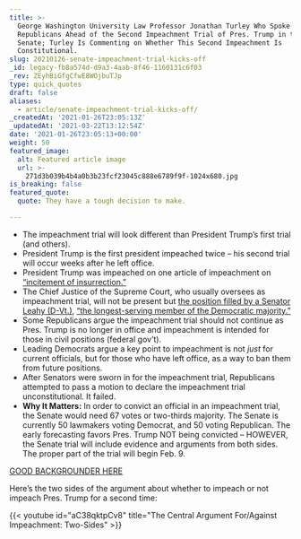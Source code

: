 ```yaml
---
title: >-
  George Washington University Law Professor Jonathan Turley Who Spoke to
  Republicans Ahead of the Second Impeachment Trial of Pres. Trump in the
  Senate; Turley Is Commenting on Whether This Second Impeachment Is
  Constitutional.
slug: 20210126-senate-impeachment-trial-kicks-off
_id: legacy-fb8a574d-d9a3-4aab-8f46-1160131c6f03
_rev: ZEyhBiGfgCfwE8WOjbuTJp
type: quick_quotes
draft: false
aliases:
  - article/senate-impeachment-trial-kicks-off/
_createdAt: '2021-01-26T23:05:13Z'
_updatedAt: '2021-03-22T13:12:54Z'
date: '2021-01-26T23:05:13+00:00'
weight: 50
featured_image:
  alt: Featured article image
  url: >-
    271d3b039b4b4a0b3b23fcf23045c888e6789f9f-1024x680.jpg
is_breaking: false
featured_quote:
  quote: They have a tough decision to make.

---
```

* The impeachment trial will look different than President Trump’s first trial (and others).
* President Trump is the first president impeached twice – his second trial will occur weeks after he left office.
* President Trump was impeached on one article of impeachment on [“incitement of insurrection.”](https://www.npr.org/sections/trump-impeachment-effort-live-updates/2021/01/11/955631105/impeachment-resolution-cites-trumps-incitement-of-capitol-insurrection)
* The Chief Justice of the Supreme Court, who usually oversees as impeachment trial, will not be present but [the position filled by a Senator Leahy (D-Vt.)](https://www.reuters.com/article/us-usa-trump-impeachment-leahy-idUSKBN29U2BV), [“the longest-serving member of the Democratic majority.”](https://www.usatoday.com/story/news/2021/01/26/donald-trump-impeachment-trial-begin-senate-mulls-witnesses/6660660002/)
* Some Republicans argue the impeachment trial should not continue as Pres. Trump is no longer in office and impeachment is intended for those in civil positions (federal gov’t).
* Leading Democrats argue a key point to impeachment is not *just* for current officials, but for those who have left office, as a way to ban them from future positions.
* After Senators were sworn in for the impeachment trial, Republicans attempted to pass a motion to declare the impeachment trial unconstitutional. It failed.
* **Why It Matters:** In order to convict an official in an impeachment trial, the Senate would need 67 votes or two-thirds majority. The Senate is currently 50 lawmakers voting Democrat, and 50 voting Republican. The early forecasting favors Pres. Trump NOT being convicted – HOWEVER, the Senate trial will include evidence and arguments from both sides. The proper part of the trial will begin Feb. 9.

[GOOD BACKGROUNDER HERE](https://www.usatoday.com/story/news/2021/01/26/donald-trump-impeachment-trial-begin-senate-mulls-witnesses/6660660002/)

Here’s the two sides of the argument about whether to impeach or not impeach Pres. Trump for a second time:

{{< youtube id="aC38qktpCv8" title="The Central Argument For/Against Impeachment: Two-Sides" >}}